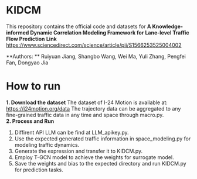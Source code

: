 # KIDCM
This repository contains the official code and datasets for **A Knowledge-informed Dynamic Correlation Modeling Framework for Lane-level Traffic Flow Prediction** 
**Link** https://www.sciencedirect.com/science/article/pii/S1566253525004002

**Authors: ** Ruiyuan Jiang, Shangbo Wang, Wei Ma, Yuli Zhang, Pengfei Fan, Dongyao Jia 

# How to run
**1. Download the dataset**
The dataset of I-24 Motion is available at: https://i24motion.org/data
The trajectory data can be aggregated to any fine-grained traffic data in any time and space through macro.py.  
**2. Process and Run**
1. Diffirent API LLM can be find at LLM_apikey.py.
2. Use the expected generated traffic information in space_modeling.py for modeling traffic dynamics.
3. Generate the expression and transfer it to KIDCM.py.
4. Employ T-GCN model to achieve the weights for surrogate model.
5. Save the weights and bias to the expected directory and run KIDCM.py for prediction tasks.
